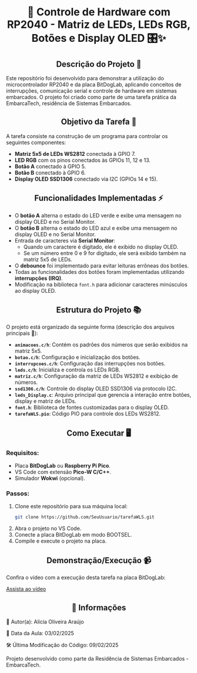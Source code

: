 <h1 align="center">🔌 Controle de Hardware com RP2040 - Matriz de LEDs, LEDs RGB, Botões e Display OLED 🎛️✨</h1>

<h2 align="center">Descrição do Projeto 📝</h2>

Este repositório foi desenvolvido para demonstrar a utilização do microcontrolador RP2040 e da placa BitDogLab, aplicando conceitos de interrupções, comunicação serial e controle de hardware em sistemas embarcados. O projeto foi criado como parte de uma tarefa prática da EmbarcaTech, residência de Sistemas Embarcados.

<h2 align="center">Objetivo da Tarefa 🎯</h2>

A tarefa consiste na construção de um programa para controlar os seguintes componentes:

- **Matriz 5x5 de LEDs WS2812** conectada à GPIO 7.
- **LED RGB** com os pinos conectados às GPIOs 11, 12 e 13.
- **Botão A** conectado à GPIO 5.
- **Botão B** conectado à GPIO 6.
- **Display OLED SSD1306** conectado via I2C (GPIOs 14 e 15).

<h2 align="center">Funcionalidades Implementadas ⚡</h2>

- O **botão A** alterna o estado do LED verde e exibe uma mensagem no display OLED e no Serial Monitor.
- O **botão B** alterna o estado do LED azul e exibe uma mensagem no display OLED e no Serial Monitor.
- Entrada de caracteres via **Serial Monitor**:
  - Quando um caractere é digitado, ele é exibido no display OLED.
  - Se um número entre 0 e 9 for digitado, ele será exibido também na matriz 5x5 de LEDs.
- O **debounce** foi implementado para evitar leituras errôneas dos botões.
- Todas as funcionalidades dos botões foram implementadas utilizando **interrupções (IRQ)**.
- Modificação na biblioteca `font.h` para adicionar caracteres minúsculos ao display OLED.

<h2 align="center">Estrutura do Projeto 📚</h2>

O projeto está organizado da seguinte forma (descrição dos arquivos principais 📂):

- **`animacoes.c/h`**: Contém os padrões dos números que serão exibidos na matriz 5x5.
- **`botao.c/h`**: Configuração e inicialização dos botões.
- **`interrupcoes.c/h`**: Configuração das interrupções nos botões.
- **`leds.c/h`**: Inicializa e controla os LEDs RGB.
- **`matriz.c/h`**: Configuração da matriz de LEDs WS2812 e exibição de números.
- **`ssd1306.c/h`**: Controle do display OLED SSD1306 via protocolo I2C.
- **`leds_Display.c`**: Arquivo principal que gerencia a interação entre botões, display e matriz de LEDs.
- **`font.h`**: Biblioteca de fontes customizadas para o display OLED.
- **`tarefaWLS.pio`**: Código PIO para controle dos LEDs WS2812.

<h2 align="center">Como Executar 🖥️</h2>

### Requisitos:
- Placa **BitDogLab** ou **Raspberry Pi Pico**.
- VS Code com extensão **Pico-W C/C++**.
- Simulador **Wokwi** (opcional).

### Passos:

1. Clone este repositório para sua máquina local:
   ```bash
   git clone https://github.com/SeuUsuario/tarefaWLS.git
   ```
2. Abra o projeto no VS Code.
3. Conecte a placa BitDogLab em modo BOOTSEL.
4. Compile e execute o projeto na placa.

<h2 align="center">Demonstração/Execução 📹</h2>

Confira o vídeo com a execução desta tarefa na placa BitDogLab:

[Assista ao vídeo](https://youtube.com/shorts/_qsMb_JlSrA?si=u1b4Rn5j-IVVSMnk)

<h2 align="center">📅 Informações</h2>

📌 Autor(a): Alícia Oliveira Araújo

📅 Data da Aula: 03/02/2025

🛠 Última Modificação do Código: 09/02/2025

Projeto desenvolvido como parte da Residência de Sistemas Embarcados - EmbarcaTech.


